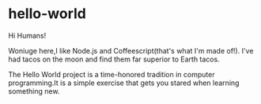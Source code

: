 # hello-world

Hi Humans!

Woniuge here,I like Node.js and Coffeescript(that's what I'm made of!).
I've had tacos on the moon and find them far superior to Earth tacos.


The Hello World project is a time-honored tradition in computer programming.It is a simple exercise that gets you stared when learning something new.
